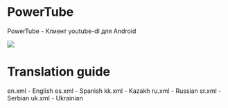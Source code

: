 # PowerTube
PowerTube - Клиент youtube-dl для Android

<img src="https://raw.githubusercontent.com/razar-dev/PowerTube/master/images/githab.png"/>


# Translation guide

en.xml - English
es.xml - Spanish
kk.xml - Kazakh
ru.xml - Russian
sr.xml - Serbian
uk.xml - Ukrainian